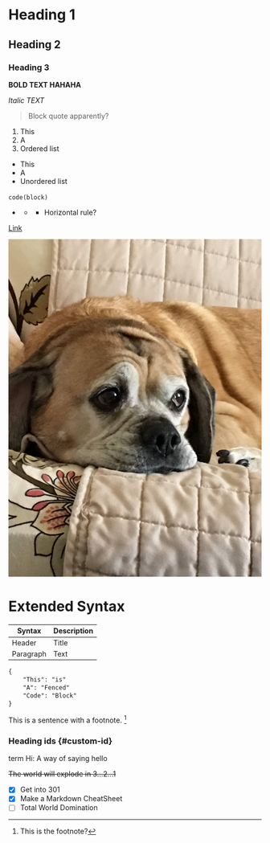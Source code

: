 # Heading 1

## Heading 2

### Heading 3

**BOLD TEXT HAHAHA**

*Italic TEXT*

> Block quote apparently?

1. This
2. A
3. Ordered list

- This
- A
- Unordered list

`code(block)`

- - - Horizontal rule?

[Link](README.md)

![IMAGE](img.jpg)

# Extended Syntax

| Syntax | Description |
| ---------- | ---------- |
| Header | Title |
| Paragraph | Text |

```
{
    "This": "is"
    "A": "Fenced"
    "Code": "Block"
}
```
This is a sentence with a footnote. [^1]

[^1]: This is the footnote?

### Heading ids {#custom-id}

term
Hi: A way of saying hello

~~The world will explode in 3...2...1~~

- [x] Get into 301
- [x] Make a Markdown CheatSheet
- [ ] Total World Domination